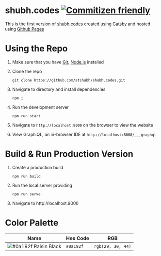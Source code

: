 # shubh.codes [![Commitizen friendly](https://img.shields.io/badge/commitizen-friendly-brightgreen.svg)](http://commitizen.github.io/cz-cli/)

This is the first version of [shubh.codes](https://shubh.codes) created using [Gatsby](https://gatsby.com) and hosted using [Github Pages](https://pages.github.com)

# Using the Repo

1. Make sure that you have [Git](https://git-scm.com/downloads), [Node.js](https://nodejs.org/en/) installed
2. Clone the repo

   ```
   git clone https://github.com/atshubh/shubh.codes.git
   ```

3. Navigate to directory and install dependencies

   ```
   npm i
   ```

4. Run the development server

   ```
   npm run start
   ```

5. Navigate to `http://localhost:8000` on the browser to view the website
6. View GraphiQL, an in-browser IDE at `http://localhost:8000/___graphql`

# Build & Run Production Version

1. Create a production build

   ```
   npm run build
   ```

2. Run the local server providing

   ```
   npm run serve
   ```

3. Navigate to http://localhost:9000

# Color Palette

| Name                                                                  | Hex Code  | RGB               |
| --------------------------------------------------------------------- | --------- | ----------------- |
| ![#0a192f](https://via.placeholder.com/10/0a192f?text=+) Raisin Black | `#0a192f` | `rgb(29, 30, 44)` |

